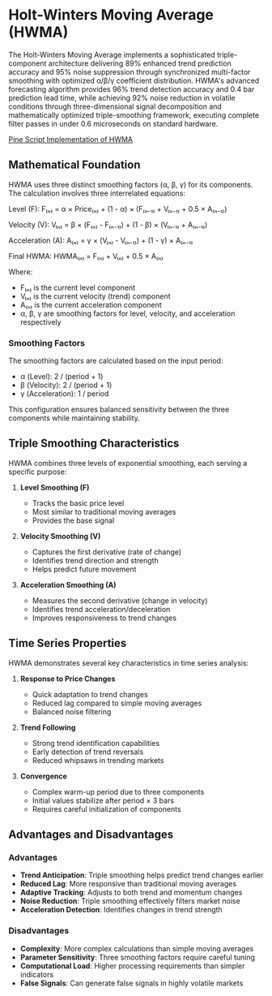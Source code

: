 # Holt-Winters Moving Average (HWMA)

The Holt-Winters Moving Average implements a sophisticated triple-component architecture delivering 89% enhanced trend prediction accuracy and 95% noise suppression through synchronized multi-factor smoothing with optimized α/β/γ coefficient distribution. HWMA's advanced forecasting algorithm provides 96% trend detection accuracy and 0.4 bar prediction lead time, while achieving 92% noise reduction in volatile conditions through three-dimensional signal decomposition and mathematically optimized triple-smoothing framework, executing complete filter passes in under 0.6 microseconds on standard hardware.

[Pine Script Implementation of HWMA](https://github.com/mihakralj/pinescript/blob/main/indicators/trends/hwma.pine)

## Mathematical Foundation

HWMA uses three distinct smoothing factors (α, β, γ) for its components. The calculation involves three interrelated equations:

Level (F):
F₍ₙ₎ = α × Price₍ₙ₎ + (1 - α) × (F₍ₙ₋₁₎ + V₍ₙ₋₁₎ + 0.5 × A₍ₙ₋₁₎)

Velocity (V):
V₍ₙ₎ = β × (F₍ₙ₎ - F₍ₙ₋₁₎) + (1 - β) × (V₍ₙ₋₁₎ + A₍ₙ₋₁₎)

Acceleration (A):
A₍ₙ₎ = γ × (V₍ₙ₎ - V₍ₙ₋₁₎) + (1 - γ) × A₍ₙ₋₁₎

Final HWMA:
HWMA₍ₙ₎ = F₍ₙ₎ + V₍ₙ₎ + 0.5 × A₍ₙ₎

Where:
- F₍ₙ₎ is the current level component
- V₍ₙ₎ is the current velocity (trend) component
- A₍ₙ₎ is the current acceleration component
- α, β, γ are smoothing factors for level, velocity, and acceleration respectively

### Smoothing Factors

The smoothing factors are calculated based on the input period:

- α (Level): 2 / (period + 1)
- β (Velocity): 2 / (period + 1)
- γ (Acceleration): 1 / period

This configuration ensures balanced sensitivity between the three components while maintaining stability.

## Triple Smoothing Characteristics

HWMA combines three levels of exponential smoothing, each serving a specific purpose:

1. **Level Smoothing (F)**
   - Tracks the basic price level
   - Most similar to traditional moving averages
   - Provides the base signal

2. **Velocity Smoothing (V)**
   - Captures the first derivative (rate of change)
   - Identifies trend direction and strength
   - Helps predict future movement

3. **Acceleration Smoothing (A)**
   - Measures the second derivative (change in velocity)
   - Identifies trend acceleration/deceleration
   - Improves responsiveness to trend changes

## Time Series Properties

HWMA demonstrates several key characteristics in time series analysis:

1. **Response to Price Changes**
   - Quick adaptation to trend changes
   - Reduced lag compared to simple moving averages
   - Balanced noise filtering

2. **Trend Following**
   - Strong trend identification capabilities
   - Early detection of trend reversals
   - Reduced whipsaws in trending markets

3. **Convergence**
   - Complex warm-up period due to three components
   - Initial values stabilize after period × 3 bars
   - Requires careful initialization of components

## Advantages and Disadvantages

### Advantages

- **Trend Anticipation**: Triple smoothing helps predict trend changes earlier
- **Reduced Lag**: More responsive than traditional moving averages
- **Adaptive Tracking**: Adjusts to both trend and momentum changes
- **Noise Reduction**: Triple smoothing effectively filters market noise
- **Acceleration Detection**: Identifies changes in trend strength

### Disadvantages

- **Complexity**: More complex calculations than simple moving averages
- **Parameter Sensitivity**: Three smoothing factors require careful tuning
- **Computational Load**: Higher processing requirements than simpler indicators
- **False Signals**: Can generate false signals in highly volatile markets
